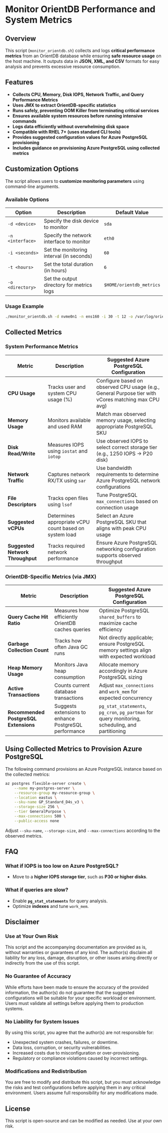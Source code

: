 # Monitor OrientDB Performance and System Metrics

## Overview
This script (`monitor_orientdb.sh`) collects and logs **critical performance metrics** from an OrientDB database while ensuring **safe resource usage** on the host machine. It outputs data in **JSON, XML, and CSV** formats for easy analysis and prevents excessive resource consumption.

## Features
- **Collects CPU, Memory, Disk IOPS, Network Traffic, and Query Performance Metrics**
- **Uses JMX to extract OrientDB-specific statistics**
- **Runs safely, preventing OOM Killer from terminating critical services**
- **Ensures available system resources before running intensive commands**
- **Logs data efficiently without overwhelming disk space**
- **Compatible with RHEL 7+ (uses standard CLI tools)**
- **Provides suggested configuration values for Azure PostgreSQL provisioning**
- **Includes guidance on provisioning Azure PostgreSQL using collected metrics**

## Customization Options

The script allows users to **customize monitoring parameters** using command-line arguments.

### **Available Options**
| Option | Description | Default Value |
|--------|-------------|--------------|
| `-d <device>` | Specify the disk device to monitor | `sda` |
| `-n <interface>` | Specify the network interface to monitor | `eth0` |
| `-i <seconds>` | Set the monitoring interval (in seconds) | `60` |
| `-t <hours>` | Set the total duration (in hours) | `6` |
| `-o <directory>` | Set the output directory for metrics logs | `$HOME/orientdb_metrics` |

### **Usage Example**
```bash
./monitor_orientdb.sh -d nvme0n1 -n ens160 -i 30 -t 12 -o /var/log/orientdb_metrics
```

## Collected Metrics
### **System Performance Metrics**
| Metric | Description | Suggested Azure PostgreSQL Configuration |
|--------|-------------|--------------------------------|
| **CPU Usage** | Tracks user and system CPU usage (%) | Configure based on observed CPU usage (e.g., General Purpose tier with vCores matching max CPU avg) |
| **Memory Usage** | Monitors available and used RAM | Match max observed memory usage, selecting appropriate PostgreSQL SKU |
| **Disk Read/Write** | Measures IOPS using `iostat` and `iotop` | Use observed IOPS to select correct storage tier (e.g., 1250 IOPS -> P20 disk) |
| **Network Traffic** | Captures network RX/TX using `sar` | Use bandwidth requirements to determine Azure PostgreSQL network configurations |
| **File Descriptors** | Tracks open files using `lsof` | Tune PostgreSQL `max_connections` based on connection usage |
| **Suggested vCPUs** | Determines appropriate vCPU count based on system load | Select an Azure PostgreSQL SKU that aligns with peak CPU usage |
| **Suggested Network Throughput** | Tracks required network performance | Ensure Azure PostgreSQL networking configuration supports observed throughput |

### **OrientDB-Specific Metrics (via JMX)**
| Metric | Description | Suggested Azure PostgreSQL Configuration |
|--------|-------------|--------------------------------|
| **Query Cache Hit Ratio** | Measures how efficiently OrientDB caches queries | Optimize PostgreSQL `shared_buffers` to maximize cache efficiency |
| **Garbage Collection Count** | Tracks how often Java GC runs | Not directly applicable; ensure PostgreSQL memory settings align with expected workload |
| **Heap Memory Usage** | Monitors Java heap consumption | Allocate memory accordingly in Azure PostgreSQL sizing |
| **Active Transactions** | Counts current database transactions | Adjust `max_connections` and `work_mem` for expected concurrency |
| **Recommended PostgreSQL Extensions** | Suggests extensions to enhance PostgreSQL performance | `pg_stat_statements`, `pg_cron`, `pg_partman` for query monitoring, scheduling, and partitioning |

## Using Collected Metrics to Provision Azure PostgreSQL
The following command provisions an Azure PostgreSQL instance based on the collected metrics:
```bash
az postgres flexible-server create \
    --name my-postgres-server \
    --resource-group my-resource-group \
    --location eastus \
    --sku-name GP_Standard_D4s_v3 \
    --storage-size 256 \
    --tier GeneralPurpose \
    --max-connections 500 \
    --public-access none
```
Adjust `--sku-name`, `--storage-size`, and `--max-connections` according to the observed metrics.

## FAQ
### **What if IOPS is too low on Azure PostgreSQL?**
- Move to a **higher IOPS storage tier**, such as **P30 or higher disks**.

### **What if queries are slow?**
- Enable **`pg_stat_statements`** for query analysis.
- Optimize **indexes** and tune `work_mem`.

## Disclaimer

### Use at Your Own Risk

This script and the accompanying documentation are provided as is, without warranties or guarantees of any kind. The author(s) disclaim all liability for any loss, damage, disruption, or other issues arising directly or indirectly from the use of this script.

### No Guarantee of Accuracy

While efforts have been made to ensure the accuracy of the provided information, the author(s) do not guarantee that the suggested configurations will be suitable for your specific workload or environment. Users must validate all settings before applying them to production systems.

### No Liability for System Issues

By using this script, you agree that the author(s) are not responsible for:

- Unexpected system crashes, failures, or downtime.
- Data loss, corruption, or security vulnerabilities.
- Increased costs due to misconfiguration or over-provisioning.
- Regulatory or compliance violations caused by incorrect settings.

### Modifications and Redistribution

You are free to modify and distribute this script, but you must acknowledge the risks and test configurations before applying them in any critical environment. Users assume full responsibility for any modifications made.

## License
This script is open-source and can be modified as needed. Use at your own risk.
